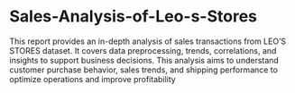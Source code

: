 # Sales-Analysis-of-Leo-s-Stores
This report provides an in-depth analysis of sales transactions from LEO’S STORES dataset. It covers data preprocessing, trends, correlations, and insights to support business decisions.   This analysis aims to understand customer purchase behavior, sales trends, and shipping performance to optimize operations and improve profitability
